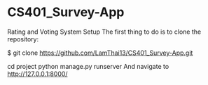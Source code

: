 # CS401_Survey-App
Rating and Voting System
Setup
The first thing to do is to clone the repository:

$ git clone https://github.com/LamThai13/CS401_Survey-App.git

cd project
python manage.py runserver
And navigate to http://127.0.0.1:8000/


